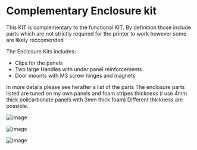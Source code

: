 # Complementary Enclosure kit

This KIT is complementary to the functional KIT.
By definition those include parts which are not strictly required for the printer to work however some are likely reccomended 

The Enclosure Kits includes:
- Clips for the panels
- Two large Handles with under panel reinforcements
- Door mounts with M3 screw hinges and magnets 

In more details please see herafter a list of the parts 
The enclosure parts listed are tuned on my own panels and foam stripes thickness (i use 4mm thick policarbonate panels with 3mm thick foam)
Different thickness are possible.

![image](https://user-images.githubusercontent.com/76037248/139713129-3040b29e-9b44-46db-96ab-2d73bcbc47c9.png)

![image](https://user-images.githubusercontent.com/76037248/139713200-31e68dbc-ca3c-4ab7-a9a0-80112d57eda4.png)

![image](https://user-images.githubusercontent.com/76037248/139713403-47dc9244-5886-4746-9bf9-9566074cdacc.png)

